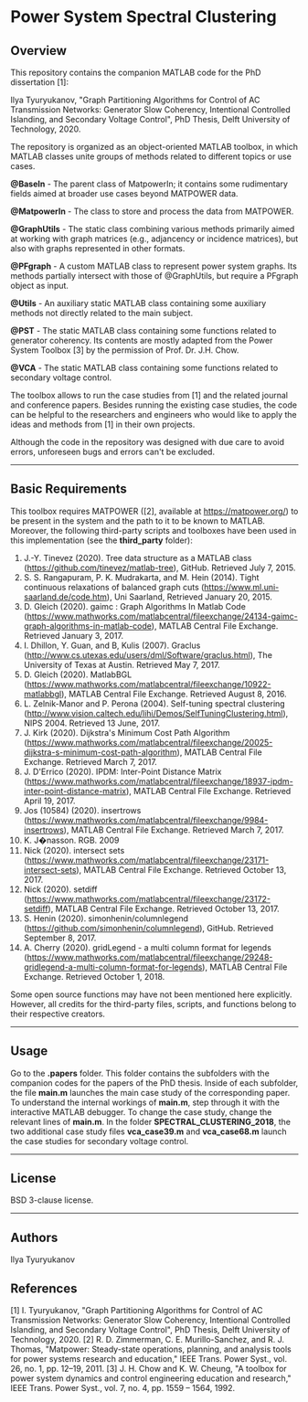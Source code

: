 # Power System Spectral Clustering 

## Overview 
This repository contains the companion MATLAB code for the PhD dissertation [1]:

Ilya Tyuryukanov, "Graph Partitioning Algorithms for Control of AC Transmission Networks: Generator Slow Coherency, Intentional Controlled Islanding, and Secondary Voltage Control", PhD Thesis, Delft University of Technology, 2020.

The repository is organized as an object-oriented MATLAB toolbox, in which MATLAB classes unite groups of methods related to different topics or use cases.

**@BaseIn** 	   - The parent class of MatpowerIn; it contains some rudimentary fields aimed at broader use cases beyond MATPOWER data.

**@MatpowerIn**  - The class to store and process the data from MATPOWER.

**@GraphUtils**  - The static class combining various methods primarily aimed at working with graph matrices (e.g., adjancency or incidence matrices), but also with graphs represented in other formats.

**@PFgraph**     - A custom MATLAB class to represent power system graphs. Its methods partially intersect with those of @GraphUtils, but require a PFgraph object as input.

**@Utils** 	     - An auxiliary static MATLAB class containing some auxiliary methods not directly related to the main subject. 

**@PST** 	       - The static MATLAB class containing some functions related to generator coherency. Its contents are mostly adapted from the Power System Toolbox [3] by the permission of Prof. Dr. J.H. Chow.

**@VCA** 	       - The static MATLAB class containing some functions related to secondary voltage control.

The toolbox allows to run the case studies from [1] and the related journal and conference papers.
Besides running the existing case studies, the code can be helpful to the researchers and engineers who would like to apply the ideas and methods from [1] in their own projects.

Although the code in the repository was designed with due care to avoid errors, unforeseen bugs and errors can't be excluded.

- - - -

## Basic Requirements
This toolbox requires MATPOWER ([2], available at https://matpower.org/) to be present in the system and the path to it to be known to MATLAB.
Moreover, the following third-party scripts and toolboxes have been used in this implementation (see the **third_party** folder):

1.  J.-Y. Tinevez (2020). Tree data structure as a MATLAB class (https://github.com/tinevez/matlab-tree), GitHub. Retrieved July 7, 2015.  
2.  S. S. Rangapuram, P. K. Mudrakarta, and M. Hein (2014). Tight continuous relaxations of balanced graph cuts (https://www.ml.uni-saarland.de/code.htm), Uni Saarland, Retrieved January 20, 2015.
3.  D. Gleich (2020). gaimc : Graph Algorithms In Matlab Code (https://www.mathworks.com/matlabcentral/fileexchange/24134-gaimc-graph-algorithms-in-matlab-code), MATLAB Central File Exchange. Retrieved January 3, 2017.
4.  I. Dhillon, Y. Guan, and B, Kulis (2007). Graclus (http://www.cs.utexas.edu/users/dml/Software/graclus.html), The University of Texas at Austin. Retrieved May 7, 2017.
5.  D. Gleich (2020). MatlabBGL (https://www.mathworks.com/matlabcentral/fileexchange/10922-matlabbgl), MATLAB Central File Exchange. Retrieved August 8, 2016. 
6.  L. Zelnik-Manor and P. Perona (2004). Self-tuning spectral clustering (http://www.vision.caltech.edu/lihi/Demos/SelfTuningClustering.html), NIPS 2004. Retrieved 13 June, 2017.
7.  J. Kirk (2020). Dijkstra's Minimum Cost Path Algorithm (https://www.mathworks.com/matlabcentral/fileexchange/20025-dijkstra-s-minimum-cost-path-algorithm), MATLAB Central File Exchange. Retrieved March 7, 2017. 
8.  J. D'Errico (2020). IPDM: Inter-Point Distance Matrix (https://www.mathworks.com/matlabcentral/fileexchange/18937-ipdm-inter-point-distance-matrix), MATLAB Central File Exchange. Retrieved April 19, 2017. 
9.  Jos (10584) (2020). insertrows (https://www.mathworks.com/matlabcentral/fileexchange/9984-insertrows), MATLAB Central File Exchange. Retrieved March 7, 2017. 
10. K. J�nasson. RGB. 2009 
11. Nick (2020). intersect sets (https://www.mathworks.com/matlabcentral/fileexchange/23171-intersect-sets), MATLAB Central File Exchange. Retrieved October 13, 2017. 
12. Nick (2020). setdiff (https://www.mathworks.com/matlabcentral/fileexchange/23172-setdiff), MATLAB Central File Exchange. Retrieved October 13, 2017. 
13. S. Henin (2020). simonhenin/columnlegend (https://github.com/simonhenin/columnlegend), GitHub. Retrieved September 8, 2017.
14. A. Cherry (2020). gridLegend - a multi column format for legends (https://www.mathworks.com/matlabcentral/fileexchange/29248-gridlegend-a-multi-column-format-for-legends), MATLAB Central File Exchange. Retrieved October 1, 2018.  

Some open source functions may have not been mentioned here explicitly. However, all credits for the third-party files, scripts, and functions belong to their respective creators. 

- - - -

## Usage
Go to the **.papers** folder. This folder contains the subfolders with the companion codes for the papers of the PhD thesis.
Inside of each subfolder, the file **main.m** launches the main case study of the corresponding paper. 
To understand the internal workings of **main.m**, step through it with the interactive MATLAB debugger.
To change the case study, change the relevant lines of **main.m**.
In the folder **SPECTRAL_CLUSTERING_2018**, the two additional case study files **vca_case39.m** and **vca_case68.m** launch the case studies for secondary voltage control.

- - - -

## License
BSD 3-clause license.

- - - -

## Authors
Ilya Tyuryukanov


## References
[1] I. Tyuryukanov, "Graph Partitioning Algorithms for Control of AC Transmission Networks: Generator Slow Coherency, Intentional Controlled Islanding, and Secondary Voltage Control", PhD Thesis, Delft University of Technology, 2020.
[2] R. D. Zimmerman, C. E. Murillo-Sanchez, and R. J. Thomas, "Matpower: Steady-state operations, planning, and analysis tools for power systems research and education," IEEE Trans. Power Syst., vol. 26, no. 1, pp. 12–19, 2011.
[3] J. H. Chow and K. W. Cheung, "A toolbox for power system dynamics and control engineering education and research," IEEE Trans. Power Syst., vol. 7, no. 4, pp. 1559 – 1564, 1992.  
